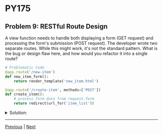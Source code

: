 # PY175
## Problem 9: RESTful Route Design

A view function needs to handle both displaying a form (GET request) and processing the form's submission (POST request). The developer wrote two separate routes. While this might work, it's not the standard pattern. What is the bug or design flaw here, and how would you refactor it into a single route?

```python
# Problematic Code
@app.route('/new-item')
def new_item_form():
    return render_template('new_item.html')

@app.route('/create-item', methods=['POST'])
def create_item():
    # process form data from request.form
    return redirect(url_for('item_list'))
```

<details>
<summary>Solution:</summary>

The design flaw is that two separate URLs are used for one logical action (creating a new item). The standard RESTful pattern is to use the same URL but different HTTP methods. The GET request to `/new-item` shows the resource creation form, and the POST request to that same URL should perform the creation. This keeps the URL structure cleaner and more intuitive.

**The refactored code would look like this:**

```python
# Refactored Code
@app.route('/item/new', methods=['GET', 'POST'])
def new_item():
    if request.method == 'POST':
        # process form data from request.form
        return redirect(url_for('item_list'))
    else: # This is a GET request
        return render_template('new_item.html')
```

</details>

---

[Previous](08.md) | [Next](10.md)